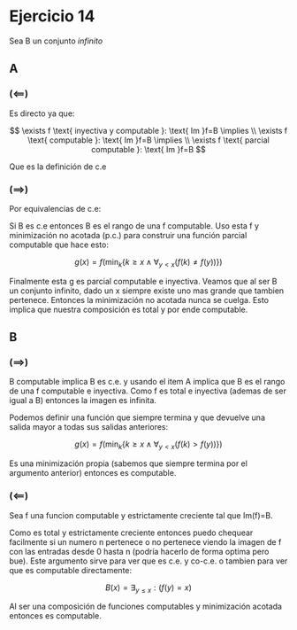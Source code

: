 # Ejercicio 14

Sea B un conjunto _infinito_

## A

### $(\impliedby)$

Es directo ya que:

$$
\exists f \text{ inyectiva y computable }: \text{ Im }f=B \implies \\
\exists f \text{ computable }: \text{ Im }f=B \implies \\
\exists f \text{ parcial computable }: \text{ Im }f=B
$$

Que es la definición de c.e

### $(\implies)$

Por equivalencias de c.e:

Si B es c.e entonces B es el rango de una f computable. Uso esta f y minimización no acotada (p.c.) para construir una función parcial computable que hace esto:

$$
g(x)=f\Big(
    \text{min}_k\{k\geq x \land \forall_{y<x}(f(k)\neq f(y))\}
    \Big)
$$

Finalmente esta g es parcial computable e inyectiva. Veamos que al ser B un conjunto infinito, dado un x siempre existe uno mas grande que tambien pertenece. Entonces la minimización no acotada nunca se cuelga. Esto implica que nuestra composición es total y por ende computable.

## B

### $(\implies)$

B computable implica B es c.e. y usando el item A implica que B es el rango de una f computable e inyectiva. Como f es total e inyectiva (ademas de ser igual a B) entonces la imagen es infinita.

Podemos definir una función que siempre termina y que devuelve una salida mayor a todas sus salidas anteriores:

$$
g(x) = f\Big(\text{min}_k \{k \geq x \land \forall_{y<x}(f(k) > f(y))\}\Big)
$$

Es una minimización propia (sabemos que siempre termina por el argumento
anterior) entonces es computable.

### $(\impliedby)$

Sea f una funcion computable y estrictamente creciente tal que Im(f)=B.

Como es total y estrictamente creciente entonces puedo chequear facilmente si un numero n pertenece o no pertenece viendo la imagen de f con las entradas desde 0 hasta n (podría hacerlo de forma optima pero bue). Este argumento sirve para ver que es c.e. y co-c.e. o tambien para ver que es computable directamente:

$$
B(x) = \exists_{y\leq x} : (f(y) = x)
$$

Al ser una composición de funciones computables y minimización acotada entonces es computable.
